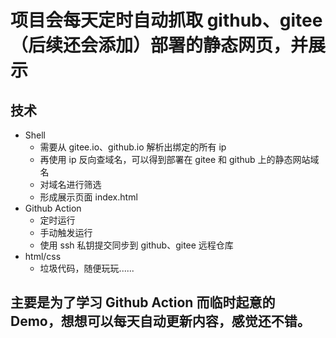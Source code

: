 # 项目会每天定时自动抓取 github、gitee （后续还会添加）部署的静态网页，并展示

## 技术

* Shell
  * 需要从 gitee.io、github.io 解析出绑定的所有 ip
  * 再使用 ip 反向查域名，可以得到部署在 gitee 和 github 上的静态网站域名
  * 对域名进行筛选
  * 形成展示页面 index.html
* Github Action
  * 定时运行
  * 手动触发运行
  * 使用 ssh 私钥提交同步到 github、gitee 远程仓库
* html/css
  * 垃圾代码，随便玩玩......

## 主要是为了学习 Github Action 而临时起意的 Demo，想想可以每天自动更新内容，感觉还不错。
